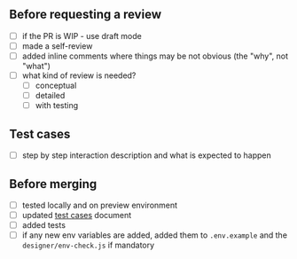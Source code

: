 ## Before requesting a review

- [ ] if the PR is WIP - use draft mode
- [ ] made a self-review
- [ ] added inline comments where things may be not obvious (the "why", not "what")
- [ ] what kind of review is needed?
  - [ ] conceptual
  - [ ] detailed
  - [ ] with testing

## Test cases

- [ ] step by step interaction description and what is expected to happen

## Before merging

- [ ] tested locally and on preview environment
- [ ] updated [test cases](https://github.com/webstudio-is/webstudio-designer/blob/main/apps/designer/docs/test-cases.md) document
- [ ] added tests
- [ ] if any new env variables are added, added them to `.env.example` and the `designer/env-check.js` if mandatory
